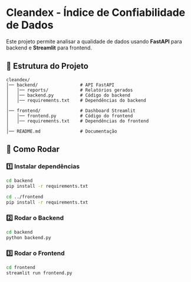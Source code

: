 # Cleandex - Índice de Confiabilidade de Dados

Este projeto permite analisar a qualidade de dados usando **FastAPI** para backend e **Streamlit** para frontend.

## 📂 Estrutura do Projeto

```
cleandex/
│── backend/                # API FastAPI
│   │── reports/            # Relatórios gerados
│   │── backend.py          # Código do backend
│   │── requirements.txt    # Dependências do backend
│
│── frontend/               # Dashboard Streamlit
│   │── frontend.py         # Código do frontend
│   │── requirements.txt    # Dependências do frontend
│
│── README.md               # Documentação
```

## 🚀 Como Rodar

### 1️⃣ Instalar dependências
```bash
cd backend
pip install -r requirements.txt

cd ../frontend
pip install -r requirements.txt
```

### 2️⃣ Rodar o Backend
```bash
cd backend
python backend.py
```

### 3️⃣ Rodar o Frontend
```bash
cd frontend
streamlit run frontend.py
```
